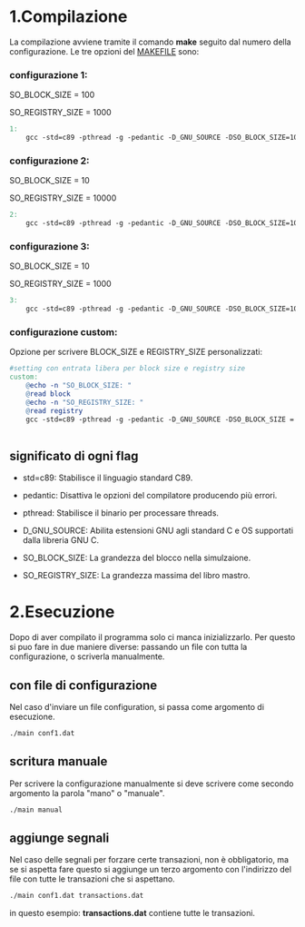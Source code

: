 # 1.Compilazione

La compilazione avviene tramite il comando __make__  seguito dal numero della configurazione. Le tre opzioni del [MAKEFILE](Makefile) sono:

### configurazione 1:  
SO_BLOCK_SIZE = 100

SO_REGISTRY_SIZE = 1000

```makefile Makefile
1:
	gcc -std=c89 -pthread -g -pedantic -D_GNU_SOURCE -DSO_BLOCK_SIZE=100 -DSO_REGISTRY_SIZE=1000 main.c -lm -o main
```

### configurazione 2:
SO_BLOCK_SIZE = 10

SO_REGISTRY_SIZE = 10000

```makefile Makefile
2:
	gcc -std=c89 -pthread -g -pedantic -D_GNU_SOURCE -DSO_BLOCK_SIZE=10 -DSO_REGISTRY_SIZE=10000 main.c -o main
```

### configurazione 3:
SO_BLOCK_SIZE = 10

SO_REGISTRY_SIZE = 1000

```makefile Makefile
3:
	gcc -std=c89 -pthread -g -pedantic -D_GNU_SOURCE -DSO_BLOCK_SIZE=10 -DSO_REGISTRY_SIZE=1000 main.c -o main
```

### configurazione custom:

Opzione per scrivere BLOCK_SIZE e REGISTRY_SIZE personalizzati:

```makefile Makefile
#setting con entrata libera per block size e registry size
custom:
	@echo -n "SO_BLOCK_SIZE: "
	@read block
	@echo -n "SO_REGISTRY_SIZE: "
	@read registry
	gcc -std=c89 -pthread -g -pedantic -D_GNU_SOURCE -DSO_BLOCK_SIZE = $(block) -DSO_REGISTRY_SIZE = $(registry) main.c -o main
	
```


## significato di ogni flag
 - std=c89: Stabilisce il linguagio standard C89.

 - pedantic: Disattiva le opzioni del compilatore producendo più errori.

 - pthread: Stabilisce il binario per processare threads.

 - D_GNU_SOURCE: Abilita estensioni GNU agli standard C e OS supportati dalla libreria GNU C.

 - SO_BLOCK_SIZE: La grandezza del blocco nella simulzaione.

 - SO_REGISTRY_SIZE: La grandezza massima del libro mastro.


# 2.Esecuzione
Dopo di aver compilato il programma solo ci manca inizializzarlo.
Per questo si puo fare in due maniere diverse: passando un file con 
tutta la configurazione, o scriverla manualmente.

## con file di configurazione
Nel caso d'inviare un file configuration, si passa come argomento di
esecuzione.
```sh
./main conf1.dat
```

## scritura manuale 
Per scrivere la configurazione manualmente si deve scrivere come secondo 
argomento la parola "mano" o "manuale".
```sh
./main manual
```


## aggiunge segnali
Nel caso delle segnali per forzare certe transazioni, non è obbligatorio, ma se si aspetta fare questo si aggiunge un terzo argomento con l'indirizzo del file con tutte le transazioni che si aspettano. 

```sh
./main conf1.dat transactions.dat
```
in questo esempio: __transactions.dat__ contiene tutte le transazioni.


